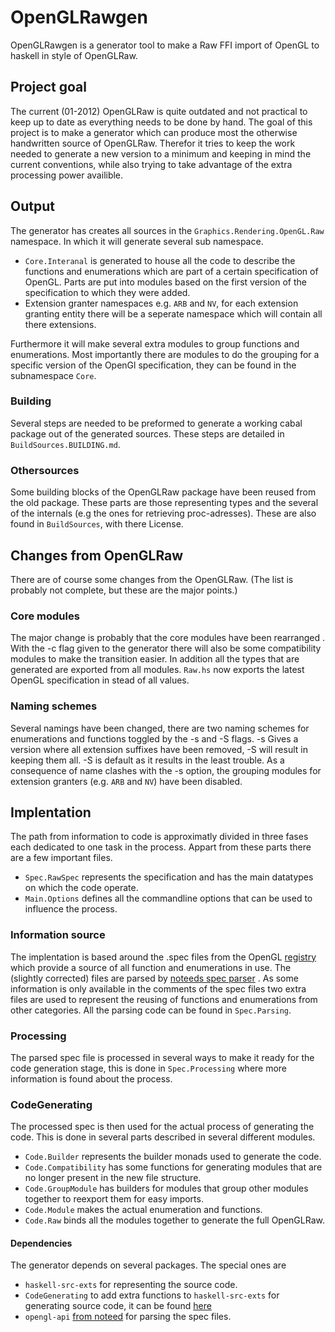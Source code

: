 # OpenGLRawgen

OpenGLRawgen is a generator tool to make a Raw FFI import of OpenGL to
haskell in style of OpenGLRaw.

## Project goal

The current (01-2012) OpenGLRaw is quite outdated and not practical to
keep up to date as everything needs to be done by hand. The goal of this
project is to make a generator which can produce most the otherwise
handwritten source of OpenGLRaw. Therefor it tries to keep the work
needed to generate a new version to a minimum and keeping in mind the
current conventions, while also trying to take advantage of the extra
processing power availible.

## Output
The generator has creates all sources in the
`Graphics.Rendering.OpenGL.Raw` namespace. In which it will generate
several sub namespace.

* `Core.Interanal` is generated to house all the code to describe the
   functions and enumerations which are part of a certain
   specification of OpenGL. Parts are put into modules based on the
   first version of the specification to which they were added.
* Extension granter namespaces e.g. `ARB` and `NV`, for each extension
  granting entity there will be a seperate namespace which will
  contain all there extensions.

Furthermore it will make several extra modules to group functions and
enumerations. Most importantly there are modules to do the grouping for
a specific version of the OpenGl specification, they can be found in the
subnamespace `Core`.

### Building
Several steps are needed to be preformed to generate a working cabal
package out of the generated sources. These steps are detailed in
`BuildSources.BUILDING.md`.

### Othersources
Some building blocks of the OpenGLRaw package have been reused from the
old package. These parts are those representing types and the several of
the internals (e.g the ones for retrieving proc-adresses). These are
also found in `BuildSources`, with there License.

## Changes from OpenGLRaw
There are of course some changes from the OpenGLRaw. (The list is
probably not complete, but these are the major points.)

### Core modules
The major change is probably that the core modules have been rearranged
. With the -c flag given to the generator there will also be some
compatibility modules to make the transition easier. In addition all
the types that are generated are exported from all modules. `Raw.hs`
now exports the latest OpenGL specification in stead of all values.

### Naming schemes
Several namings have been changed, there are two naming schemes for
enumerations and functions toggled by the -s and -S flags. -s Gives a
version where all extension suffixes have been removed, -S will result
in keeping them all. -S is default as it results in the least trouble.
As a consequence of name clashes with the -s option, the grouping
modules for extension granters (e.g. `ARB` and `NV`) have been
disabled.

## Implentation
The path from information to code is approximatly divided in three fases
each dedicated to one task in the process. Appart from these parts there
are a few important files.

* `Spec.RawSpec` represents the specification and has the main
   datatypes on which the code operate.
* `Main.Options` defines all the commandline options that can be used
  to influence the process.

### Information source
The implentation is based around the .spec files from the OpenGL
[registry][] which provide a source of all function and enumerations in
use. The (slightly corrected) files are parsed by [noteeds spec parser][parser]
. As some information is only available in the comments of the spec
files two extra files are used to represent the reusing of functions and
enumerations from other categories. All the parsing code can be found in
`Spec.Parsing`.

[registry]: http://www.opengl.org/registry/#specfiles
[parser]: https://raw.github.com/noteed/opengl-api

### Processing
The parsed spec file is processed in several ways to make it ready for
the code generation stage, this is done in `Spec.Processing` where more
information is found about the process.

### CodeGenerating
The processed spec is then used for the actual process of generating the
code. This is done in several parts described in several different
modules.

* `Code.Builder` represents the builder monads used to generate the
   code.
* `Code.Compatibility` has some functions for generating modules that
   are no longer present in the new file structure.
* `Code.GroupModule` has builders for modules that group other modules
   together to reexport them for easy imports.
* `Code.Module` makes the actual enumeration and functions.
* `Code.Raw` binds all the modules together to generate the full
  OpenGLRaw.

#### Dependencies
The generator depends on several packages.
The special ones are

* `haskell-src-exts` for representing the source code.
* `CodeGenerating` to add extra functions to `haskell-src-exts` for
   generating source code, it can be found [here][codegen]
* `opengl-api` [from noteed][parser] for parsing the spec files.

[codegen]:https://github.com/Laar/CodeGenerating
